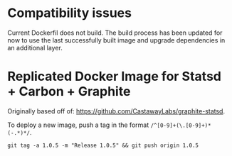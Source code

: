 # Compatibility issues

Current Dockerfil does not build.
The build process has been updated for now to use the last successfully built image and upgrade dependencies in an additional layer.

# Replicated Docker Image for Statsd + Carbon + Graphite

Originally based off of: https://github.com/CastawayLabs/graphite-statsd.

To deploy a new image, push a tag in the format `/^[0-9]+(\.[0-9]+)*(-.*)*/`.

```
git tag -a 1.0.5 -m "Release 1.0.5" && git push origin 1.0.5
```
